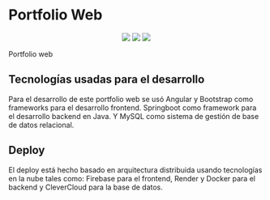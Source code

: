 # Portfolio Web
<p align="center">
<img src= "https://img.shields.io/badge/STATUS-En%20desarrollo-green">
<img src= "https://img.shields.io/badge/ISSUES-0-green">
<img src= "https://img.shields.io/badge/LICENSE-not%20specified-yellowgreen">
</p>
Portfolio web 

## Tecnologías usadas para el desarrollo

Para el desarrollo de este portfolio web se usó Angular y Bootstrap como frameworks para el desarrollo frontend. Springboot como framework para el desarrollo backend en Java. Y MySQL como sistema de gestión de base de datos relacional.

## Deploy

El deploy está hecho basado en arquitectura distribuida usando tecnologías en la nube tales como: Firebase para el frontend, Render y Docker para el backend y CleverCloud para la base de datos.
